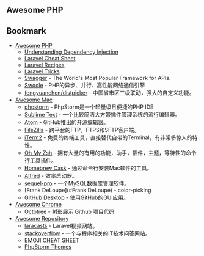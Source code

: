 ## Awesome PHP
## Bookmark
- [Awesome PHP](#awesome-php)
    - [Understanding Dependency Injection](http://php-di.org/doc/understanding-di.html)
    - [Laravel Cheat Sheet](http://cheats.jesse-obrien.ca)
    - [Laravel Recipes](http://laravel-recipes.com)
    - [Laravel Tricks](http://laravel-tricks.com)
    - [Swagger](http://swagger.io) - The World's Most Popular Framework for APIs.
    - [Swoole](http://www.swoole.com) - PHP的异步、并行、高性能网络通信引擎
    - [fengyuanchen/distpicker](https://fengyuanchen.github.io/distpicker) - 中国省市区三级联动，强大的自定义功能。
- [Awesome Mac](#awesome-mac)
    - [phpstorm](https://www.jetbrains.com/phpstorm) - PhpStorm是一个轻量级且便捷的PHP IDE
    - [Sublime Text](http://www.sublimetext.com/3) - 一个比较简洁大方带插件管理系统的流行编辑器。
    - [Atom](https://atom.io) - GitHub推出的开源编辑器。
    - [FileZilla](#FileZilla) - 跨平台的FTP，FTPS和SFTP客户端。
    - [iTerm2](http://www.iterm2.com/#/section/documentation) - 免费的终端工具，直接替代自带的Terminal，有非常多惊人的特性。
    - [Oh My Zsh](#http://ohmyz.sh) - 拥有大量的有用的功能，助手，插件，主题，等特性的命令行工具插件。
    - [Homebrew Cask](#homebrew-cask) - 通过命令行安装Mac软件的工具。
    - [Alfred](#Alfred) - 效率启动器。
    - [sequel-pro](#sequel-pro) - 一个MySQL数据库管理软件。
    - [Frank DeLoupe](#Frank DeLoupe) - color-picking
    - [GitHub Desktop](https://desktop.github.com) - 使用GitHub的GUI应用。
- [Awesome Chrome](#awesome-chrome)
    - [Octotree](#Octotree) - 树形展示 Github 项目代码
- [Awesome Repository](#awesome-repository)
    - [laracasts](https://laracasts.com) - Laravel视频网站。
    - [stackoverflow](http://stackoverflow.com) - 一个与程序相关的IT技术问答网站。
    - [EMOJI CHEAT SHEET](http://www.webpagefx.com/tools/emoji-cheat-sheet)
    - [PhpStorm Themes](http://www.phpstorm-themes.com)
